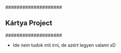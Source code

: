 ####################
## Kártya Project ##
####################

- Ide nem tudok mit írni, de azért legyen valami xD